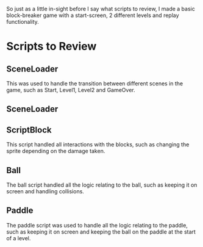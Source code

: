 So just as a little in-sight before I say what scripts to review, I made a basic block-breaker game with a start-screen, 2 different levels and replay functionality.

Scripts to Review
====================

SceneLoader
---------------------
This was used to handle the transition between different scenes in the game, such as Start, Level1, Level2 and GameOver.

SceneLoader
---------------------

ScriptBlock
---------------------
This script handled all interactions with the blocks, such as changing the sprite depending on the damage taken. 

Ball
---------------------
The ball script handled all the logic relating to the ball, such as keeping it on screen and handling collisions.

Paddle
---------------------
The paddle script was used to handle all the logic relating to the paddle, such as keeping it on screen and keeping the ball on the paddle at the start of a level.
